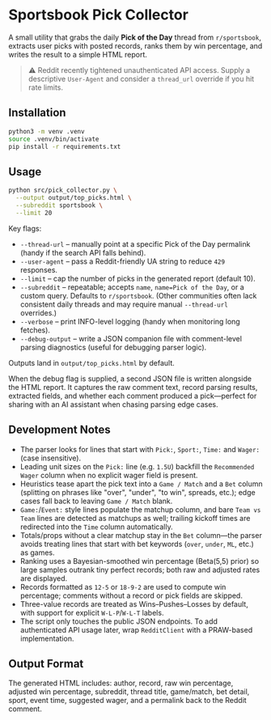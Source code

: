 # Sportsbook Pick Collector

A small utility that grabs the daily **Pick of the Day** thread from `r/sportsbook`, extracts user picks with posted records, ranks them by win percentage, and writes the result to a simple HTML report.

> ⚠️ Reddit recently tightened unauthenticated API access. Supply a descriptive `User-Agent` and consider a `thread_url` override if you hit rate limits.

## Installation

```bash
python3 -m venv .venv
source .venv/bin/activate
pip install -r requirements.txt
```

## Usage

```bash
python src/pick_collector.py \
  --output output/top_picks.html \
  --subreddit sportsbook \
  --limit 20
```

Key flags:

- `--thread-url` – manually point at a specific Pick of the Day permalink (handy if the search API falls behind).
- `--user-agent` – pass a Reddit-friendly UA string to reduce `429` responses.
- `--limit` – cap the number of picks in the generated report (default 10).
- `--subreddit` – repeatable; accepts `name`, `name=Pick of the Day`, or a custom query. Defaults to `r/sportsbook`. (Other communities often lack consistent daily threads and may require manual `--thread-url` overrides.)
- `--verbose` – print INFO-level logging (handy when monitoring long fetches).
- `--debug-output` – write a JSON companion file with comment-level parsing diagnostics (useful for debugging parser logic).

Outputs land in `output/top_picks.html` by default.

When the debug flag is supplied, a second JSON file is written alongside the HTML report. It captures the raw comment text, record parsing results, extracted fields, and whether each comment produced a pick—perfect for sharing with an AI assistant when chasing parsing edge cases.

## Development Notes

- The parser looks for lines that start with `Pick:`, `Sport:`, `Time:` and `Wager:` (case insensitive).
- Leading unit sizes on the `Pick:` line (e.g. `1.5U`) backfill the `Recommended Wager` column when no explicit wager field is present.
- Heuristics tease apart the pick text into a `Game / Match` and a `Bet` column (splitting on phrases like "over", "under", "to win", spreads, etc.); edge cases fall back to leaving `Game / Match` blank.
- `Game:`/`Event:` style lines populate the matchup column, and bare `Team vs Team` lines are detected as matchups as well; trailing kickoff times are redirected into the `Time` column automatically.
- Totals/props without a clear matchup stay in the `Bet` column—the parser avoids treating lines that start with bet keywords (`over`, `under`, `ML`, etc.) as games.
- Ranking uses a Bayesian-smoothed win percentage (Beta(5,5) prior) so large samples outrank tiny perfect records; both raw and adjusted rates are displayed.
- Records formatted as `12-5` or `18-9-2` are used to compute win percentage; comments without a record or pick fields are skipped.
- Three-value records are treated as Wins–Pushes–Losses by default, with support for explicit `W-L-P`/`W-L-T` labels.
- The script only touches the public JSON endpoints. To add authenticated API usage later, wrap `RedditClient` with a PRAW-based implementation.

## Output Format

The generated HTML includes: author, record, raw win percentage, adjusted win percentage, subreddit, thread title, game/match, bet detail, sport, event time, suggested wager, and a permalink back to the Reddit comment.
